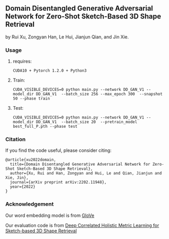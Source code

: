 ## Domain Disentangled Generative Adversarial Network for Zero-Shot Sketch-Based 3D Shape Retrieval

by  Rui Xu, Zongyan Han, Le Hui, Jianjun Qian, and Jin Xie.

### Usage

1. requires:

   ```
   CUDA10 + Pytorch 1.2.0 + Python3
   ```

2. Train:

   ```
   CUDA_VISIBLE_DEVICES=0 python main.py --network DD_GAN_V1 --model_dir DD_GAN_V1  --batch_size 256 --max_epoch 300  --snapshot 50 --phase train
   ```

3. Test:

   ```
   CUDA_VISIBLE_DEVICES=0 python main.py --network DD_GAN_V1 --model_dir DD_GAN_V1  --batch_size 20  --pretrain_model best_full_P.pth --phase test
   ```



### Citation

If you find the code useful, please consider citing:

```
@article{xu2022domain,
  title={Domain Disentangled Generative Adversarial Network for Zero-Shot Sketch-Based 3D Shape Retrieval},
  author={Xu, Rui and Han, Zongyan and Hui, Le and Qian, Jianjun and Xie, Jin},
  journal={arXiv preprint arXiv:2202.11948},
  year={2022}
}
```

### Acknowledgement

Our word embedding model is from [GloVe](https://github.com/stanfordnlp/GloVe)

Our evaluation code is from [Deep Correlated Holistic Metric Learning for Sketch-based 3D Shape Retrieval](https://github.com/csjinxie/Sketch-based-3D-shape-retrieval)
